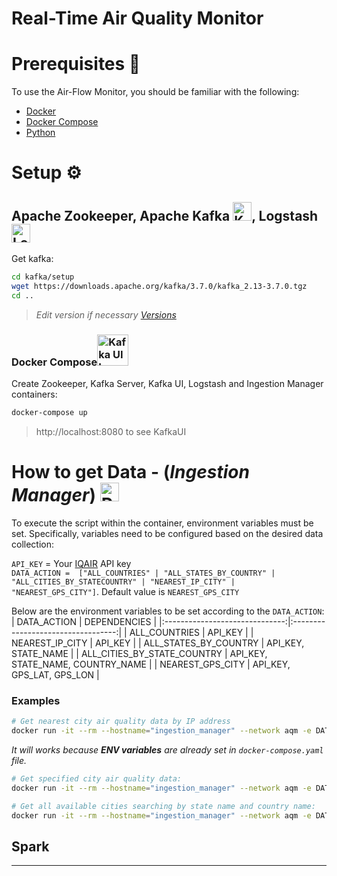 # Real-Time Air Quality Monitor

# Prerequisites 📜
To use the Air-Flow Monitor, you should be familiar with the following:
- [Docker](https://www.docker.com/)
- [Docker Compose](https://docs.docker.com/compose/)
- [Python](https://www.python.org/)

# Setup ⚙️

## Apache Zookeeper, Apache Kafka <img src="https://cdn.iconscout.com/icon/free/png-512/free-kafka-282292.png?f=webp&w=256" alt="Kafka Image" width="30">, Logstash <img src="https://cdn.iconscout.com/icon/free/png-512/free-logstash-3521553-2944971.png?f=webp&w=256" alt="Logstash Image" width="30">


Get kafka:
```bash
cd kafka/setup
wget https://downloads.apache.org/kafka/3.7.0/kafka_2.13-3.7.0.tgz
cd ..
```
> *Edit version if necessary [Versions](https://downloads.apache.org/kafka/)*

### Docker Compose<img src="https://cdn4.iconfinder.com/data/icons/logos-and-brands/512/97_Docker_logo_logos-256.png" alt="Kafka UI Image" width="50">

Create Zookeeper, Kafka Server, Kafka UI, Logstash and Ingestion Manager containers:
```bash
docker-compose up
```

> http://localhost:8080 to see KafkaUI


# How to get Data - (*Ingestion Manager*) <img src="https://cdn4.iconfinder.com/data/icons/logos-and-brands/512/267_Python_logo-256.png" alt="Python Image" width="30">

To execute the script within the container, environment variables must be set. Specifically, variables need to be configured based on the desired data collection:

`API_KEY` = Your [IQAIR](https://www.iqair.com) API key  
`DATA_ACTION =  ["ALL_COUNTRIES" | "ALL_STATES_BY_COUNTRY" | "ALL_CITIES_BY_STATECOUNTRY" | "NEAREST_IP_CITY" | "NEAREST_GPS_CITY"]`. Default value is `NEAREST_GPS_CITY`


Below are the environment variables to be set according to the `DATA_ACTION`:
|           DATA_ACTION          |             DEPENDENCIES           |
|:------------------------------:|:----------------------------------:|
|          ALL_COUNTRIES         |               API_KEY              |
|         NEAREST_IP_CITY        |               API_KEY              |
|       ALL_STATES_BY_COUNTRY    |           API_KEY, STATE_NAME      |
|   ALL_CITIES_BY_STATE_COUNTRY  |  API_KEY, STATE_NAME, COUNTRY_NAME |
|        NEAREST_GPS_CITY        |      API_KEY, GPS_LAT, GPS_LON     |


### Examples

```bash
# Get nearest city air quality data by IP address
docker run -it --rm --hostname="ingestion_manager" --network aqm -e DATA_ACTION="NEAREST_IP_CITY" python:3.10-slim`. 
```

*It will works because **ENV variables** are already set in `docker-compose.yaml` file.*

```bash
# Get specified city air quality data:
docker run -it --rm --hostname="ingestion_manager" --network aqm -e DATA_ACTION="NEAREST_GPS_CITY" air-quality-monitor-ingestion_manager
```

```bash
# Get all available cities searching by state name and country name:
docker run -it --rm --hostname="ingestion_manager" --network aqm -e DATA_ACTION="ALL_CITIES_BY_STATE_COUNTRY" -e COUNTRY_NAME="Italy" -e STATE_NAME="Campania" air-quality-monitor-ingestion_manager
```


## Spark

<!--  TODO -->

---